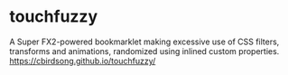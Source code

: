# touchfuzzy

A Super FX2-powered bookmarklet making excessive use of CSS filters, transforms and animations, randomized using inlined custom properties. https://cbirdsong.github.io/touchfuzzy/
